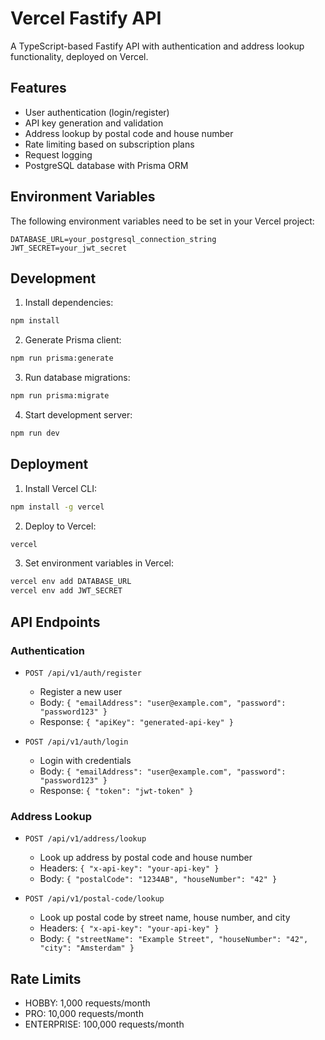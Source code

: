 # Vercel Fastify API

A TypeScript-based Fastify API with authentication and address lookup functionality, deployed on Vercel.

## Features

- User authentication (login/register)
- API key generation and validation
- Address lookup by postal code and house number
- Rate limiting based on subscription plans
- Request logging
- PostgreSQL database with Prisma ORM

## Environment Variables

The following environment variables need to be set in your Vercel project:

```env
DATABASE_URL=your_postgresql_connection_string
JWT_SECRET=your_jwt_secret
```

## Development

1. Install dependencies:

```bash
npm install
```

2. Generate Prisma client:

```bash
npm run prisma:generate
```

3. Run database migrations:

```bash
npm run prisma:migrate
```

4. Start development server:

```bash
npm run dev
```

## Deployment

1. Install Vercel CLI:

```bash
npm install -g vercel
```

2. Deploy to Vercel:

```bash
vercel
```

3. Set environment variables in Vercel:

```bash
vercel env add DATABASE_URL
vercel env add JWT_SECRET
```

## API Endpoints

### Authentication

- `POST /api/v1/auth/register`

  - Register a new user
  - Body: `{ "emailAddress": "user@example.com", "password": "password123" }`
  - Response: `{ "apiKey": "generated-api-key" }`

- `POST /api/v1/auth/login`
  - Login with credentials
  - Body: `{ "emailAddress": "user@example.com", "password": "password123" }`
  - Response: `{ "token": "jwt-token" }`

### Address Lookup

- `POST /api/v1/address/lookup`

  - Look up address by postal code and house number
  - Headers: `{ "x-api-key": "your-api-key" }`
  - Body: `{ "postalCode": "1234AB", "houseNumber": "42" }`

- `POST /api/v1/postal-code/lookup`
  - Look up postal code by street name, house number, and city
  - Headers: `{ "x-api-key": "your-api-key" }`
  - Body: `{ "streetName": "Example Street", "houseNumber": "42", "city": "Amsterdam" }`

## Rate Limits

- HOBBY: 1,000 requests/month
- PRO: 10,000 requests/month
- ENTERPRISE: 100,000 requests/month

